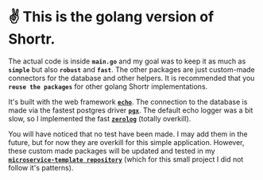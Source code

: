 # ✌️ This is the golang version of Shortr.
The actual code is inside **`main.go`** and my goal was to keep it as much as **`simple`** but also **`robust`** and **`fast`**. The other packages are just custom-made connectors for the database and other helpers.
It is recommended that you **`reuse the packages`** for other golang Shortr implementations.

It's built with the web framework [**`echo`**](https://echo.labstack.com/).
The connection to the database is made via the fastest postgres driver [**`pgx`**](https://github.com/jackc/pgx).
The default echo logger was a bit slow, so I implemented the fast [**`zerolog`**](https://github.com/rs/zerolog) (totally overkill).

You will have noticed that no test have been made. I may add them in the future, but for now they are overkill for this simple application.
However, these custom made packages will be updated and tested in my [**`microservice-template repository`**](https://github.com/Neoxelox/microservice-template) (which for this small project I did not follow it's patterns).
